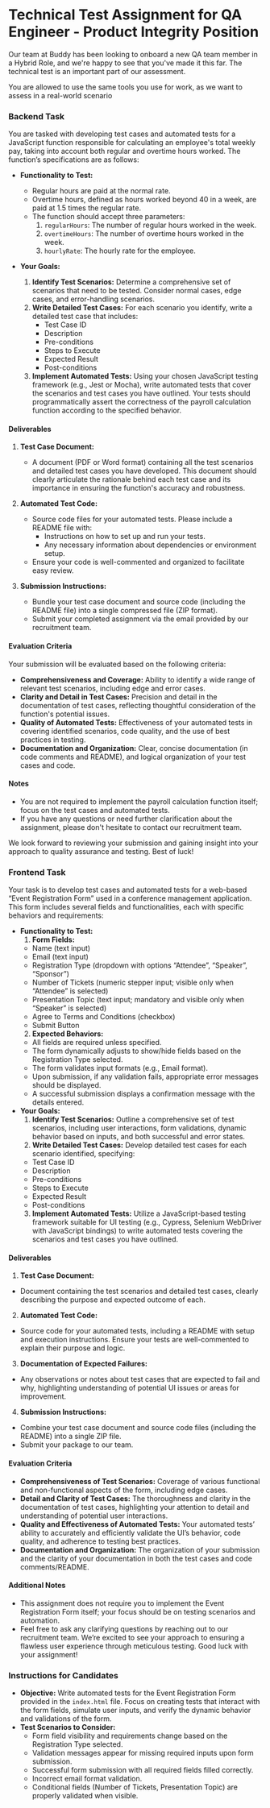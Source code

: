 # Technical Test Assignment for QA Engineer - Product Integrity Position

Our team at Buddy has been looking to onboard a new QA team member in a Hybrid Role, and we're happy to see that you've made it this far.
The technical test is an important part of our assessment.

You are allowed to use the same tools you use for work, as we want to assess in a real-world scenario 

### Backend Task
You are tasked with developing test cases and automated tests for a JavaScript function responsible for calculating an employee's total weekly pay, taking into account both regular and overtime hours worked. The function’s specifications are as follows:

- **Functionality to Test:**
    - Regular hours are paid at the normal rate.
    - Overtime hours, defined as hours worked beyond 40 in a week, are paid at 1.5 times the regular rate.
    - The function should accept three parameters:
        1. `regularHours`: The number of regular hours worked in the week.
        2. `overtimeHours`: The number of overtime hours worked in the week.
        3. `hourlyRate`: The hourly rate for the employee.

- **Your Goals:**
    1. **Identify Test Scenarios:** Determine a comprehensive set of scenarios that need to be tested. Consider normal cases, edge cases, and error-handling scenarios.
    2. **Write Detailed Test Cases:** For each scenario you identify, write a detailed test case that includes:
        - Test Case ID
        - Description
        - Pre-conditions
        - Steps to Execute
        - Expected Result
        - Post-conditions
    3. **Implement Automated Tests:** Using your chosen JavaScript testing framework (e.g., Jest or Mocha), write automated tests that cover the scenarios and test cases you have outlined. Your tests should programmatically assert the correctness of the payroll calculation function according to the specified behavior.

#### Deliverables
1. **Test Case Document:**
    - A document (PDF or Word format) containing all the test scenarios and detailed test cases you have developed. This document should clearly articulate the rationale behind each test case and its importance in ensuring the function's accuracy and robustness.

2. **Automated Test Code:**
    - Source code files for your automated tests. Please include a README file with:
        - Instructions on how to set up and run your tests.
        - Any necessary information about dependencies or environment setup.
    - Ensure your code is well-commented and organized to facilitate easy review.

3. **Submission Instructions:**
    - Bundle your test case document and source code (including the README file) into a single compressed file (ZIP format).
    - Submit your completed assignment via the email provided by our recruitment team.

#### Evaluation Criteria
Your submission will be evaluated based on the following criteria:
- **Comprehensiveness and Coverage:** Ability to identify a wide range of relevant test scenarios, including edge and error cases.
- **Clarity and Detail in Test Cases:** Precision and detail in the documentation of test cases, reflecting thoughtful consideration of the function's potential issues.
- **Quality of Automated Tests:** Effectiveness of your automated tests in covering identified scenarios, code quality, and the use of best practices in testing.
- **Documentation and Organization:** Clear, concise documentation (in code comments and README), and logical organization of your test cases and code.

#### Notes
- You are not required to implement the payroll calculation function itself; focus on the test cases and automated tests.
- If you have any questions or need further clarification about the assignment, please don't hesitate to contact our recruitment team.

We look forward to reviewing your submission and gaining insight into your approach to quality assurance and testing. Best of luck!

### Frontend Task
Your task is to develop test cases and automated tests for a web-based “Event Registration Form” used in a conference management application. 
This form includes several fields and functionalities, each with specific behaviors and requirements:
- **Functionality to Test:**
  1. **Form Fields:**
    - Name (text input)
    - Email (text input)
    - Registration Type (dropdown with options “Attendee”, “Speaker”, “Sponsor”)
    - Number of Tickets (numeric stepper input; visible only when “Attendee” is selected)
    - Presentation Topic (text input; mandatory and visible only when “Speaker” is selected)
    - Agree to Terms and Conditions (checkbox)
    - Submit Button
  2. **Expected Behaviors:**
    - All fields are required unless specified.
    - The form dynamically adjusts to show/hide fields based on the Registration Type selected.
    - The form validates input formats (e.g., Email format).
    - Upon submission, if any validation fails, appropriate error messages should be displayed.
    - A successful submission displays a confirmation message with the details entered.
- **Your Goals:**
  1. **Identify Test Scenarios:** Outline a comprehensive set of test scenarios, including user interactions, form validations, dynamic behavior based on inputs, and both successful and error states.
  2. **Write Detailed Test Cases:** Develop detailed test cases for each scenario identified, specifying:
    - Test Case ID
    - Description
    - Pre-conditions
    - Steps to Execute
    - Expected Result
    - Post-conditions
  3. **Implement Automated Tests:** Utilize a JavaScript-based testing framework suitable for UI testing (e.g., Cypress, Selenium WebDriver with JavaScript bindings) to write automated tests covering the scenarios and test cases you have outlined.
#### Deliverables
1. **Test Case Document:**
  - Document containing the test scenarios and detailed test cases, clearly describing the purpose and expected outcome of each.
2. **Automated Test Code:**
  - Source code for your automated tests, including a README with setup and execution instructions. Ensure your tests are well-commented to explain their purpose and logic.
3.  **Documentation of Expected Failures:**
  - Any observations or notes about test cases that are expected to fail and why, highlighting understanding of potential UI issues or areas for improvement.
4. **Submission Instructions:**
  - Combine your test case document and source code files (including the README) into a single ZIP file.
  - Submit your package to our team.
#### Evaluation Criteria
- **Comprehensiveness of Test Scenarios:** Coverage of various functional and non-functional aspects of the form, including edge cases.
- **Detail and Clarity of Test Cases:** The thoroughness and clarity in the documentation of test cases, highlighting your attention to detail and understanding of potential user interactions.
- **Quality and Effectiveness of Automated Tests:** Your automated tests’ ability to accurately and efficiently validate the UI’s behavior, code quality, and adherence to testing best practices.
- **Documentation and Organization:** The organization of your submission and the clarity of your documentation in both the test cases and code comments/README.
#### Additional Notes
- This assignment does not require you to implement the Event Registration Form itself; your focus should be on testing scenarios and automation.
- Feel free to ask any clarifying questions by reaching out to our recruitment team.
  We’re excited to see your approach to ensuring a flawless user experience through meticulous testing. Good luck with your assignment!

### Instructions for Candidates
- **Objective:** Write automated tests for the Event Registration Form provided in the `index.html` file. Focus on creating tests that interact with the form fields, simulate user inputs, and verify the dynamic behavior and validations of the form.
- **Test Scenarios to Consider:**
  - Form field visibility and requirements change based on the Registration Type selected.
  - Validation messages appear for missing required inputs upon form submission.
  - Successful form submission with all required fields filled correctly.
  - Incorrect email format validation.
  - Conditional fields (Number of Tickets, Presentation Topic) are properly validated when visible.
